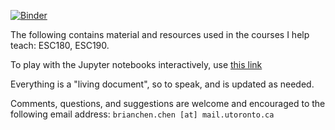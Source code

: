[![Binder](https://mybinder.org/badge_logo.svg)](https://mybinder.org/v2/gh/ihasdapie/teaching/HEAD)



The following contains material and resources used in the courses I help teach: ESC180, ESC190. 

To play with the Jupyter notebooks interactively, use [this link](https://mybinder.org/v2/gh/ihasdapie/teaching/HEAD)

Everything is a "living document", so to speak, and is updated as needed.

Comments, questions, and suggestions are welcome and encouraged to the following email address: `brianchen.chen [at] mail.utoronto.ca`




